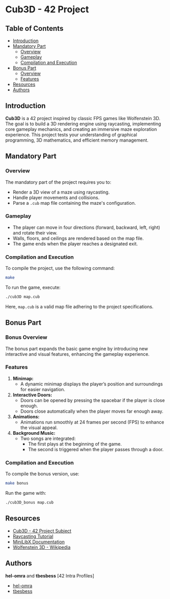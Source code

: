 # Cub3D - 42 Project

## Table of Contents
- [Introduction](#introduction)
- [Mandatory Part](#mandatory-part)
  - [Overview](#overview)
  - [Gameplay](#gameplay)
  - [Compilation and Execution](#compilation-and-execution)
- [Bonus Part](#bonus-part)
  - [Overview](#bonus-overview)
  - [Features](#bonus-features)
- [Resources](#resources)
- [Authors](#authors)

## Introduction
**Cub3D** is a 42 project inspired by classic FPS games like Wolfenstein 3D. The goal is to build a 3D rendering engine using raycasting, implementing core gameplay mechanics, and creating an immersive maze exploration experience. This project tests your understanding of graphical programming, 3D mathematics, and efficient memory management.

## Mandatory Part

### Overview
The mandatory part of the project requires you to:
- Render a 3D view of a maze using raycasting.
- Handle player movements and collisions.
- Parse a `.cub` map file containing the maze's configuration.

### Gameplay
- The player can move in four directions (forward, backward, left, right) and rotate their view.
- Walls, floors, and ceilings are rendered based on the map file.
- The game ends when the player reaches a designated exit.

### Compilation and Execution
To compile the project, use the following command:

```bash
make
```

To run the game, execute:

```bash
./cub3D map.cub
```

Here, `map.cub` is a valid map file adhering to the project specifications.

## Bonus Part

### Bonus Overview
The bonus part expands the basic game engine by introducing new interactive and visual features, enhancing the gameplay experience.

### Features
1. **Minimap:**
   - A dynamic minimap displays the player’s position and surroundings for easier navigation.
2. **Interactive Doors:**
   - Doors can be opened by pressing the spacebar if the player is close enough.
   - Doors close automatically when the player moves far enough away.
3. **Animations:**
   - Animations run smoothly at 24 frames per second (FPS) to enhance the visual appeal.
4. **Background Music:**
   - Two songs are integrated:
     - The first plays at the beginning of the game.
     - The second is triggered when the player passes through a door.

### Compilation and Execution
To compile the bonus version, use:

```bash
make bonus
```

Run the game with:

```bash
./cub3D_bonus map.cub
```

## Resources
- [Cub3D - 42 Project Subject](https://projects.intra.42.fr/projects/cub3d)
- [Raycasting Tutorial](https://lodev.org/cgtutor/raycasting.html)
- [MiniLibX Documentation](https://harm-smith.github.io/42-graphics/)
- [Wolfenstein 3D - Wikipedia](https://en.wikipedia.org/wiki/Wolfenstein_3D)


## Authors
**hel-omra** and **tbesbess**
[42 Intra Profiles]

- [hel-omra](https://profile.intra.42.fr/users/hel-omra)
- [tbesbess](https://profile.intra.42.fr/users/tbesbess)
